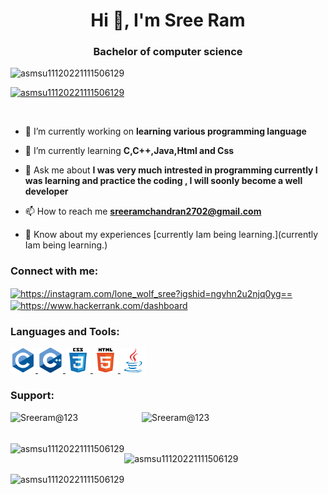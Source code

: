 <h1 align="center">Hi 👋, I'm Sree Ram</h1>
<h3 align="center">Bachelor of computer science</h3>

<p align="left"> <img src="https://komarev.com/ghpvc/?username=asmsu11120221111506129&label=Profile%20views&color=0e75b6&style=flat" alt="asmsu11120221111506129" /> </p>

<p align="left"> <a href="https://github.com/ryo-ma/github-profile-trophy"><img src="https://github-profile-trophy.vercel.app/?username=asmsu11120221111506129" alt="asmsu11120221111506129" /></a> </p>

<p align="left"> <a href="https://twitter.com/" target="blank"><img src="https://img.shields.io/twitter/follow/?logo=twitter&style=for-the-badge" alt="" /></a> </p>

- 🔭 I’m currently working on **learning various programming language**

- 🌱 I’m currently learning **C,C++,Java,Html and Css**

- 💬 Ask me about **I was very much intrested in programming currently I was learning and practice the coding , I will soonly become a well developer**

- 📫 How to reach me **sreeramchandran2702@gmail.com**

- 📄 Know about my experiences [currently Iam being learning.](currently Iam being learning.)

<h3 align="left">Connect with me:</h3>
<p align="left">
<a href="https://instagram.com/https://instagram.com/lone_wolf_sree?igshid=ngvhn2u2njq0yg==" target="blank"><img align="center" src="https://raw.githubusercontent.com/rahuldkjain/github-profile-readme-generator/master/src/images/icons/Social/instagram.svg" alt="https://instagram.com/lone_wolf_sree?igshid=ngvhn2u2njq0yg==" height="30" width="40" /></a>
<a href="https://www.hackerrank.com/https://www.hackerrank.com/dashboard" target="blank"><img align="center" src="https://raw.githubusercontent.com/rahuldkjain/github-profile-readme-generator/master/src/images/icons/Social/hackerrank.svg" alt="https://www.hackerrank.com/dashboard" height="30" width="40" /></a>
</p>

<h3 align="left">Languages and Tools:</h3>
<p align="left"> <a href="https://www.cprogramming.com/" target="_blank" rel="noreferrer"> <img src="https://raw.githubusercontent.com/devicons/devicon/master/icons/c/c-original.svg" alt="c" width="40" height="40"/> </a> <a href="https://www.w3schools.com/cpp/" target="_blank" rel="noreferrer"> <img src="https://raw.githubusercontent.com/devicons/devicon/master/icons/cplusplus/cplusplus-original.svg" alt="cplusplus" width="40" height="40"/> </a> <a href="https://www.w3schools.com/css/" target="_blank" rel="noreferrer"> <img src="https://raw.githubusercontent.com/devicons/devicon/master/icons/css3/css3-original-wordmark.svg" alt="css3" width="40" height="40"/> </a> <a href="https://www.w3.org/html/" target="_blank" rel="noreferrer"> <img src="https://raw.githubusercontent.com/devicons/devicon/master/icons/html5/html5-original-wordmark.svg" alt="html5" width="40" height="40"/> </a> <a href="https://www.java.com" target="_blank" rel="noreferrer"> <img src="https://raw.githubusercontent.com/devicons/devicon/master/icons/java/java-original.svg" alt="java" width="40" height="40"/> </a> </p>

<h3 align="left">Support:</h3>
<p><a href="https://www.buymeacoffee.com/Sreeram@123"> <img align="left" src="https://cdn.buymeacoffee.com/buttons/v2/default-yellow.png" height="50" width="210" alt="Sreeram@123" /></a><a href="https://ko-fi.com/Sreeram@123"> <img align="left" src="https://cdn.ko-fi.com/cdn/kofi3.png?v=3" height="50" width="210" alt="Sreeram@123" /></a></p><br><br>

<p><img align="left" src="https://github-readme-stats.vercel.app/api/top-langs?username=asmsu11120221111506129&show_icons=true&locale=en&layout=compact" alt="asmsu11120221111506129" /></p>

<p>&nbsp;<img align="center" src="https://github-readme-stats.vercel.app/api?username=asmsu11120221111506129&show_icons=true&locale=en" alt="asmsu11120221111506129" /></p>

<p><img align="center" src="https://github-readme-streak-stats.herokuapp.com/?user=asmsu11120221111506129&" alt="asmsu11120221111506129" /></p>
